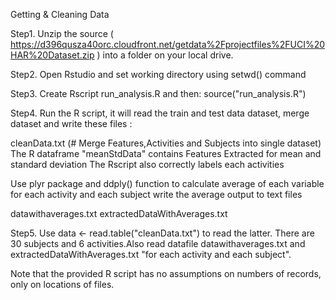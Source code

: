 Getting & Cleaning Data

Step1. Unzip the source ( https://d396qusza40orc.cloudfront.net/getdata%2Fprojectfiles%2FUCI%20HAR%20Dataset.zip )
        into a folder on your local drive.

Step2. Open Rstudio  and set working directory using setwd() command


Step3. Create Rscript run_analysis.R and then: source("run_analysis.R")

Step4. Run the R script, it will read the train and test data dataset, merge dataset and write these files :

 cleanData.txt (# Merge Features,Activities and Subjects into single dataset)
 The R dataframe "meanStdData" contains Features Extracted for mean and standard deviation 
 The Rscript also correctly labels each activities

 Use plyr package and ddply() function to calculate average of each variable for each activity and each subject
 write the average output to text files
 
 datawithaverages.txt 
 extractedDataWithAverages.txt
 
 
Step5. Use data <- read.table("cleanData.txt") to read the latter. There are 30 subjects and 6 activities.Also read datafile
datawithaverages.txt and extractedDataWithAverages.txt  "for each activity and each subject".

Note that the provided R script has no assumptions on numbers of records, only on locations of files.
